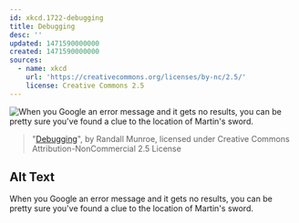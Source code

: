 ```yaml
---
id: xkcd.1722-debugging
title: Debugging
desc: ''
updated: 1471590000000
created: 1471590000000
sources:
  - name: xkcd
    url: 'https://creativecommons.org/licenses/by-nc/2.5/'
    license: Creative Commons 2.5
---
```

![When you Google an error message and it gets no results, you can be pretty sure you've found a clue to the location of Martin's sword.](https://imgs.xkcd.com/comics/debugging.png)
> "[Debugging](https://xkcd.com/1722/)", by Randall Munroe, licensed under Creative Commons Attribution-NonCommercial 2.5 License

## Alt Text
When you Google an error message and it gets no results, you can be pretty sure you've found a clue to the location of Martin's sword.

